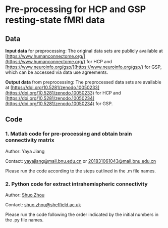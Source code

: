 # Pre-processing for HCP and GSP resting-state fMRI data

## Data

**Input data** for preprocessing: The original data sets are publicly available at [https://www.humanconnectome.org/](https://www.humanconnectome.org/) for HCP and [https://www.neuroinfo.org/gsp/](https://www.neuroinfo.org/gsp/) for GSP, which can be accessed via data use agreements.

**Output data** from preprocessing: The preprocessed data sets are available at [https://doi.org/10.5281/zenodo.10050233](https://doi.org/10.5281/zenodo.10050233) for HCP and [https://doi.org/10.5281/zenodo.10050234](https://doi.org/10.5281/zenodo.10050234) for GSP.

## Code

### 1. Matlab code for pre-processing and obtain brain connectivity matrix

Author: Yaya Jiang

Contact: <yayajiang@mail.bnu.edu.cn> or <201831061043@mail.bnu.edu.cn>

Please run the code according to the steps outlined in the .m file names.

### 2. Python code for extract intrahemispheric connectivity

Author: [Shuo Zhou](https://github.com/shuo-zhou)

Contact: <shuo.zhou@sheffield.ac.uk>

Please run the code following the order indicated by the initial numbers in the .py file names.
